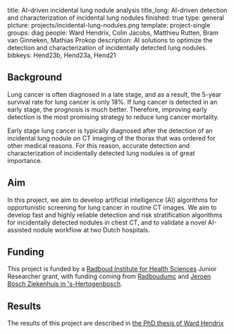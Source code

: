 title: AI-driven incidental lung nodule analysis
title_long: AI-driven detection and characterization of incidental lung nodules
finished: true
type: general
picture: projects/incidental-lung-nodules.png
template: project-single
groups: diag
people: Ward Hendrix, Colin Jacobs, Matthieu Rutten, Bram van Ginneken, Mathias Prokop
description: AI solutions to optimize the detection and characterization of incidentally detected lung nodules. 
bibkeys: Hend23b, Hend23a, Hend21

## Background
Lung cancer is often diagnosed in a late stage, and as a result, the 5-year survival rate for lung cancer is only 18%. If lung cancer is detected in an early stage, the prognosis is much better. Therefore, improving early detection is the most promising strategy to reduce lung cancer mortality.

Early stage lung cancer is typically diagnosed after the detection of an incidental lung nodule on CT imaging of the thorax that was ordered for other medical reasons. For this reason, accurate detection and characterization of incidentally detected lung nodules is of great importance.

## Aim
In this project, we aim to develop artificial intelligence (AI) algorithms for opportunistic screening for lung cancer in routine CT images. We aim to develop fast and highly reliable detection and risk stratification algorithms for incidentally detected nodules in chest CT, and to validate a novel AI-assisted nodule workflow at two Dutch hospitals.

## Funding
This project is funded by a [Radboud Institute for Health Sciences](https://www.radboudumc.nl/en/radboud-institute-for-health-sciences) Junior Researcher grant, with funding coming from [Radboudumc](https://www.radboudumc.nl) and [Jeroen Bosch Ziekenhuis in 's-Hertogenbosch](https://www.jeroenboschziekenhuis.nl).

## Results
The results of this project are described in [the PhD thesis of Ward Hendrix](https://www.diagnijmegen.nl/publications/hend24/)
